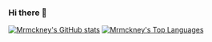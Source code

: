 ### Hi there 👋
[![Mrmckney's GitHub stats](https://github-readme-stats.vercel.app/api?username=Mrmckney&show_icons=true&theme=tokyonight)](https://github.com/Mrmckney)
[![Mrmckney's Top Languages](https://github-readme-stats.vercel.app/api/top-langs/?username=Mrmckney&layout=compact&theme=tokyonight)](https://github.com/Mrmckney)
<!--
**Mrmckney/Mrmckney** is a ✨ _special_ ✨ repository because its `README.md` (this file) appears on your GitHub profile.

Here are some ideas to get you started:

- 🔭 I’m currently working on ...
- 🌱 I’m currently learning ...
- 👯 I’m looking to collaborate on ...
- 🤔 I’m looking for help with ...
- 💬 Ask me about ...
- 📫 How to reach me: ...
- 😄 Pronouns: ...
- ⚡ Fun fact: ...
-->

